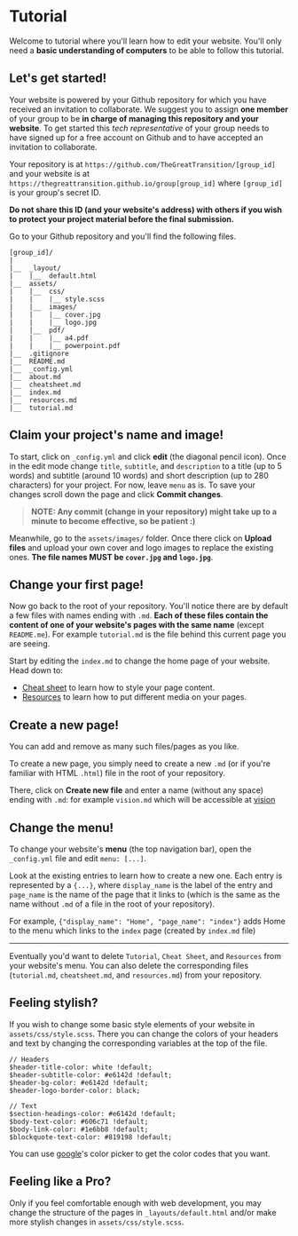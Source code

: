 # Tutorial

Welcome to tutorial where you'll learn how to edit your website. You'll only need a **basic understanding of computers** to be able to follow this tutorial.

## Let's get started!

Your website is powered by your Github repository for which you have received an invitation to collaborate. We suggest you to assign **one member** of your group to be **in charge of managing this repository and your website**. To get started this _tech representative_ of your group needs to have signed up for a free account on Github and to have accepted an invitation to collaborate.


Your repository is at `https://github.com/TheGreatTransition/[group_id]` and your website is at `https://thegreattransition.github.io/group[group_id]` where `[group_id]` is your group's secret ID.

**Do not share this ID (and your website's address) with others if you wish to protect your project material before the final submission.**



Go to your Github repository and you'll find the following files.
```
[group_id]/
|
|__  _layout/
|    |__  default.html
|__  assets/
|    |__  css/
|    |    |__ style.scss
|    |__  images/
|    |    |__ cover.jpg
|    |    |__ logo.jpg
|    |__  pdf/
|    |    |__ a4.pdf
|    |    |__ powerpoint.pdf
|__  .gitignore
|__  README.md
|__  _config.yml
|__  about.md
|__  cheatsheet.md
|__  index.md
|__  resources.md
|__  tutorial.md
```

## Claim your project's name and image!
To start, click on `_config.yml` and click **edit** (the diagonal pencil icon). Once in the edit mode change `title`, `subtitle`, and `description` to a title (up to 5 words) and subtitle (around 10 words) and short description (up to 280 characters) for your project. For now, leave `menu` as is. To save your changes scroll down the page and click **Commit changes**.

> **NOTE: Any commit (change in your repository) might take up to a minute to become effective, so be patient :)**


Meanwhile, go to the `assets/images/` folder. Once there click on **Upload files** and upload your own cover and logo images to replace the existing ones. **The file names MUST be `cover.jpg` and `logo.jpg`**.


## Change your first page!

Now go back to the root of your repository. You'll notice there are by default a few files with names ending with `.md`. **Each of these files contain the content of one of your website's pages with the same name** (except `README.me`). For example `tutorial.md` is the file behind this current page you are seeing.

Start by editing the `index.md` to change the home page of your website. Head down to:
*   [Cheat sheet](cheatsheet.md) to learn how to style your page content.
*   [Resources](resources.md) to learn how to put different media on your pages.



## Create a new page!

You can add and remove as many such files/pages as you like.

To create a new page, you simply need to create a new `.md` (or if you're familiar with HTML `.html`) file in the root of your repository.

There, click on **Create new file** and enter a name (without any space) ending with `.md`: for example `vision.md` which will be accessible at [vision](vision)


## Change the menu!

To change your website's **menu** (the top navigation bar), open the `_config.yml` file and edit `menu: [...]`.

Look at the existing entries to learn how to create a new one. Each entry is represented by a `{...}`, where `display_name` is the label of the entry and `page_name` is the name of the page that it links to (which is the same as the name without `.md` of a file in the root of your repository).

For example, `{"display_name": "Home", "page_name": "index"}` adds Home to the menu which links to the `index` page (created by `index.md` file)


* * *

Eventually you'd want to delete  `Tutorial`, `Cheat Sheet`, and `Resources` from your website's menu. You can also delete the corresponding files (`tutorial.md`, `cheatsheet.md`, and `resources.md`) from your repository.


## Feeling stylish?
If you wish to change some basic style elements of your website in `assets/css/style.scss`. There you can change the colors of your headers and text by changing the corresponding variables at the top of the file.
```
// Headers
$header-title-color: white !default;
$header-subtitle-color: #e6142d !default;
$header-bg-color: #e6142d !default;
$header-logo-border-color: black;

// Text
$section-headings-color: #e6142d !default;
$body-text-color: #606c71 !default;
$body-link-color: #1e6bb8 !default;
$blockquote-text-color: #819198 !default;
```
You can use [google](https://www.google.fr/search?q=web+color+picker)'s color picker to get the color codes that you want.

## Feeling like a Pro?
Only if you feel comfortable enough with web development, you may change the structure of the pages in `_layouts/default.html` and/or make more stylish changes in `assets/css/style.scss`.
